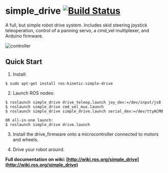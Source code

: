 # simple_drive [![Build Status](http://build.ros.org/buildStatus/icon?job=Kbin_uX64__simple_drive__ubuntu_xenial_amd64__binary)](http://build.ros.org/job/Kbin_uX64__simple_drive__ubuntu_xenial_amd64__binary)

A full, but simple robot drive system. Includes skid steering joystick teleoperation, control of a panning servo, a cmd_vel multiplexer, and Arduino firmware.

![controller](http://wiki.ros.org/simple_drive?action=AttachFile&do=get&target=Xbox_Controller.png)

## Quick Start

1. Install:

```
$ sudo apt-get install ros-kinetic-simple-drive
```

2. Launch ROS nodes:

```
$ roslaunch simple_drive drive_teleop.launch joy_dev:=/dev/input/js0
$ roslaunch simple_drive cmd_vel_mux.launch
$ roslaunch simple_drive simple_drive.launch serial_dev:=/dev/ttyACM0

OR all-in-one launch:
$ roslaunch simple_drive drive.launch
```

3. Install the drive_firmware onto a microcontroller connected to motors and wheels.

4. Drive your robot around.

**Full documentation on wiki: [http://wiki.ros.org/simple_drive](http://wiki.ros.org/simple_drive)**
